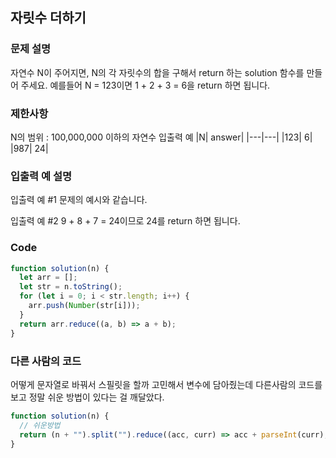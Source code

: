 ## 자릿수 더하기

### 문제 설명

자연수 N이 주어지면, N의 각 자릿수의 합을 구해서 return 하는 solution 함수를 만들어 주세요.
예를들어 N = 123이면 1 + 2 + 3 = 6을 return 하면 됩니다.

### 제한사항

N의 범위 : 100,000,000 이하의 자연수
입출력 예
|N| answer|
|---|---|
|123| 6|
|987| 24|

### 입출력 예 설명

입출력 예 #1
문제의 예시와 같습니다.

입출력 예 #2
9 + 8 + 7 = 24이므로 24를 return 하면 됩니다.

### Code

```js
function solution(n) {
  let arr = [];
  let str = n.toString();
  for (let i = 0; i < str.length; i++) {
    arr.push(Number(str[i]));
  }
  return arr.reduce((a, b) => a + b);
}
```

### 다른 사람의 코드

어떻게 문자열로 바꿔서 스필릿을 할까 고민해서 변수에 담아줬는데 다른사람의 코드를 보고 정말 쉬운 방법이 있다는 걸 깨달았다.

```js
function solution(n) {
  // 쉬운방법
  return (n + "").split("").reduce((acc, curr) => acc + parseInt(curr), 0);
}
```
